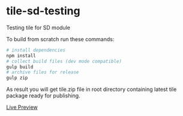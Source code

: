 # tile-sd-testing
Testing tile for SD module


To build from scratch run these commands:
```bash
# install dependencies
npm install
# collect build files (dev mode compatible)
gulp build
# archive files for release
gulp zip
```

As result you will get tile.zip file in root directory containing latest tile package ready for publishing.

[Live Preview][preview]

[preview]: https://material.io/resizer/#device=handset&url=https%3A%2F%2Fnexpaq.github.io%2Ftile-usbflash%2F&width=360